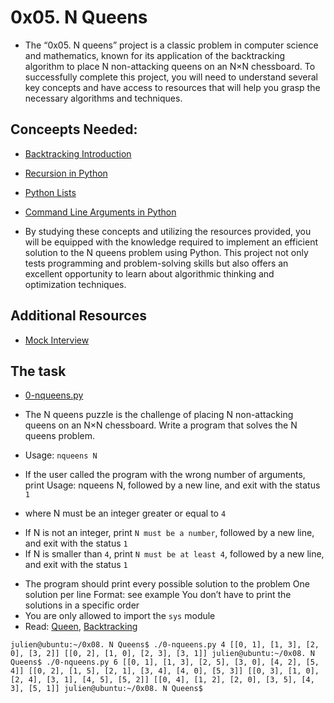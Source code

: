 # 0x05. N Queens
* The “0x05. N queens” project is a classic problem in computer science and mathematics, known for its application of the backtracking algorithm to place N non-attacking queens on an N×N chessboard. To successfully complete this project, you will need to understand several key concepts and have access to resources that will help you grasp the necessary algorithms and techniques.

## Conceepts Needed:
* [Backtracking Introduction](https://www.geeksforgeeks.org/introduction-to-backtracking-2/)
* [Recursion in Python](https://realpython.com/python-thinking-recursively/)
* [Python Lists](https://docs.python.org/3/tutorial/datastructures.html)
* [Command Line Arguments in Python](https://docs.python.org/3.3/library/sys.html#sys.argv)

* By studying these concepts and utilizing the resources provided, you will be equipped with the knowledge required to implement an efficient solution to the N queens problem using Python. This project not only tests programming and problem-solving skills but also offers an excellent opportunity to learn about algorithmic thinking and optimization techniques.

## Additional Resources
* [Mock Interview](https://www.youtube.com/watch?feature=shared&v=GneS80iYa7I)

## The task

* [0-nqueens.py](0-nqueens.pu)

* The N queens puzzle is the challenge of placing N non-attacking queens on an N×N chessboard. Write a program that solves the N queens problem.

* Usage: `nqueens N`
* If the user called the program with the wrong number of arguments, print Usage: nqueens N, followed by a new line, and exit with the status `1`
* where N must be an integer greater or equal to `4`
- If N is not an integer, print `N must be a number`, followed by a new line, and exit with the status `1`
- If N is smaller than `4`, print `N must be at least 4`, followed by a new line, and exit with the status `1`
* The program should print every possible solution to the problem
 	One solution per line
 	Format: see example
	You don’t have to print the solutions in a specific order
* You are only allowed to import the `sys` module
* Read: [Queen](https://en.wikipedia.org/wiki/Queen_%28chess%29), [Backtracking](https://en.wikipedia.org/wiki/Backtracking)

`julien@ubuntu:~/0x08. N Queens$ ./0-nqueens.py 4
 [[0, 1], [1, 3], [2, 0], [3, 2]]
 [[0, 2], [1, 0], [2, 3], [3, 1]]
 julien@ubuntu:~/0x08. N Queens$ ./0-nqueens.py 6
 [[0, 1], [1, 3], [2, 5], [3, 0], [4, 2], [5, 4]]
 [[0, 2], [1, 5], [2, 1], [3, 4], [4, 0], [5, 3]]
 [[0, 3], [1, 0], [2, 4], [3, 1], [4, 5], [5, 2]]
 [[0, 4], [1, 2], [2, 0], [3, 5], [4, 3], [5, 1]]
 julien@ubuntu:~/0x08. N Queens$`
